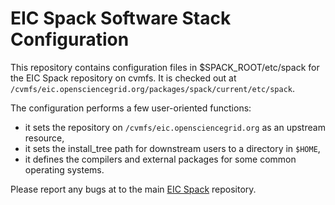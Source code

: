 # EIC Spack Software Stack Configuration

This repository contains configuration files in $SPACK_ROOT/etc/spack for the EIC Spack repository on cvmfs. It is checked out at `/cvmfs/eic.opensciencegrid.org/packages/spack/current/etc/spack`.

The configuration performs a few user-oriented functions:
- it sets the repository on `/cvmfs/eic.opensciencegrid.org` as an upstream resource,
- it sets the install_tree path for downstream users to a directory in `$HOME`,
- it defines the compilers and external packages for some common operating systems.

Please report any bugs at to the main [EIC Spack](http://github.com/eic/eic-spack) repository.
